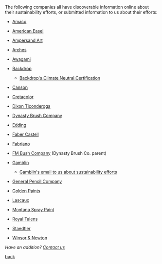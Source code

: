The following companies all have discoverable information online about their
sustainability efforts, or submitted information to us about their efforts:

- [Amaco](https://s3.amazonaws.com/amacobrent/section_images/attachments/2934/original_Socially_Responsible_Manufacturing_.pdf?1433186740)

- [American Easel](https://americaneasel.com/about-us.aspx)

- [Ampersand Art](https://ampersandart.com/we-care-about-the-environment.php)

- [Arches](https://arches-papers.com/arches-vs-sustainable-development/)

- [Awagami](https://awagami.com/pages/about-us)

- [Backdrop](https://www.backdrophome.com/pages/about)
  - [Backdrop's Climate Neutral Certification](https://www.climateneutral.org/brand/backdrop)

- [Canson](https://en.canson.com/commitments/combating-climate-change)

- [Cretacolor](https://www.cretacolor.com/en/passion-en/umweltschutz/)

- [Dixon Ticonderoga](https://dixonticonderogacompany.com/terracycle/)

- [Dynasty Brush Company](https://dynastybrush.com/company/)

- [Edding](https://www.edding.com/company/sustainability/environment/)

- [Faber Castell](https://www.fabercastell.com/pages/sustainability)

- [Fabriano](https://www.fabriano.com/en/326/ecology)

- [FM Bush Company](https://www.fmbrush.com/company/) (Dynasty Brush Co. parent)

- [Gamblin](https://gamblincolors.com/reclaimed-earth-colors/)
  - [Gamblin's email to us about sustainability efforts](./gamblin.txt)

- [General Pencil Company](https://www.generalpencil.com/values.html)

- [Golden Paints](https://goldenpaints.com/healthsafety_health_index)

- [Lascaux](https://lascaux.ch/en/about-us)

- [Montana Spray Paint](https://www.montana-cans.com/en/safety-environment)

- [Royal Talens](https://www.royaltalens.com/en/about-us/sustainability/)

- [Staedtler](https://www.staedtler.com/intl/en/company/about-staedtler/sustainability-and-protection-of-the-environment/)

- [Winsor & Newton](https://www.winsornewton.com/na/heritage/our-ethics/)

_Have an addition?_ <a href="mailto:ourcityourmayor@gmail.com?Subject=Addition%20to%20statements%20database">_Contact us_</a> 

[back](./)
